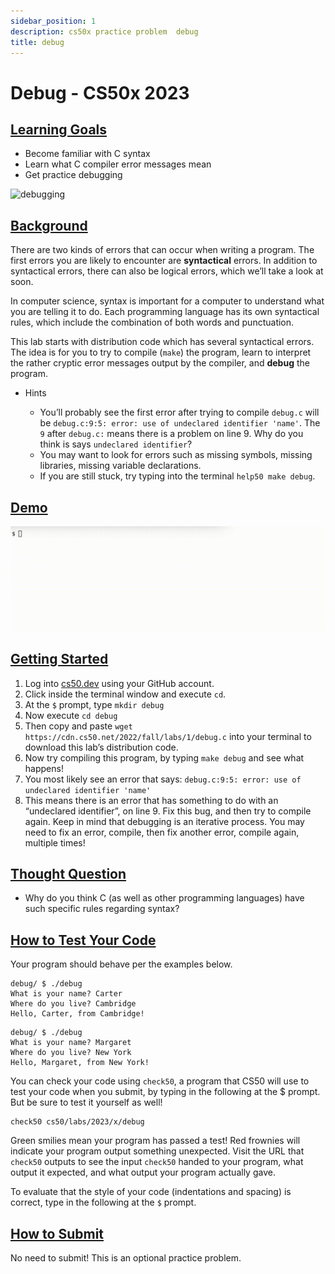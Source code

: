 ```yaml
---
sidebar_position: 1
description: cs50x practice problem  debug
title: debug
---
```


# Debug - CS50x 2023

## [Learning Goals](#learning-goals)

-   Become familiar with C syntax
-   Learn what C compiler error messages mean
-   Get practice debugging

![debugging](/img/cs50/first_bug.jpg )

## [Background](#background)

There are two kinds of errors that can occur when writing a program. The first errors you are likely to encounter are **syntactical** errors. In addition to syntactical errors, there can also be logical errors, which we’ll take a look at soon.

In computer science, syntax is important for a computer to understand what you are telling it to do. Each programming language has its own syntactical rules, which include the combination of both words and punctuation.

This lab starts with distribution code which has several syntactical errors. The idea is for you to try to compile (`make`) the program, learn to interpret the rather cryptic error messages output by the compiler, and **debug** the program.

-   Hints
    
    -   You’ll probably see the first error after trying to compile `debug.c` will be `debug.c:9:5: error: use of undeclared identifier 'name'`. The `9` after `debug.c:` means there is a problem on line 9. Why do you think is says `undeclared identifier`?
    -   You may want to look for errors such as missing symbols, missing libraries, missing variable declarations.
    -   If you are still stuck, try typing into the terminal `help50 make debug`.
    

## [Demo](#demo)

![DebugGif](/img/cs50/debugDemo.gif )

## [Getting Started](#getting-started)

1.  Log into [cs50.dev](https://cs50.dev/) using your GitHub account.
2.  Click inside the terminal window and execute `cd`.
3.  At the `$` prompt, type `mkdir debug`
4.  Now execute `cd debug`
5.  Then copy and paste `wget https://cdn.cs50.net/2022/fall/labs/1/debug.c` into your terminal to download this lab’s distribution code.
6.  Now try compiling this program, by typing `make debug` and see what happens!
7.  You most likely see an error that says: `debug.c:9:5: error: use of undeclared identifier 'name'`
8.  This means there is an error that has something to do with an “undeclared identifier”, on line 9. Fix this bug, and then try to compile again. Keep in mind that debugging is an iterative process. You may need to fix an error, compile, then fix another error, compile again, multiple times!

## [Thought Question](#thought-question)

-   Why do you think C (as well as other programming languages) have such specific rules regarding syntax?

## [How to Test Your Code](#how-to-test-your-code)

Your program should behave per the examples below.

```
debug/ $ ./debug
What is your name? Carter
Where do you live? Cambridge
Hello, Carter, from Cambridge!

```

```
debug/ $ ./debug
What is your name? Margaret
Where do you live? New York
Hello, Margaret, from New York!

```

You can check your code using `check50`, a program that CS50 will use to test your code when you submit, by typing in the following at the $ prompt. But be sure to test it yourself as well!

```
check50 cs50/labs/2023/x/debug

```

Green smilies mean your program has passed a test! Red frownies will indicate your program output something unexpected. Visit the URL that `check50` outputs to see the input `check50` handed to your program, what output it expected, and what output your program actually gave.

To evaluate that the style of your code (indentations and spacing) is correct, type in the following at the `$` prompt.

## [How to Submit](#how-to-submit)

No need to submit! This is an optional practice problem.